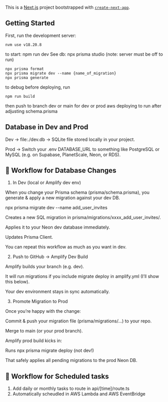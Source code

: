 This is a [Next.js](https://nextjs.org) project bootstrapped with [`create-next-app`](https://nextjs.org/docs/app/api-reference/cli/create-next-app).

## Getting Started

First, run the development server:
```
nvm use v18.20.8
```
to start:
npm run dev
See db: npx prisma studio (note: server must be off to run)
```
npx prisma format  
npx prisma migrate dev --name {name_of_migration}
npx prisma generate
```

to debug before deploying, run 
```
npm run build
```

then push to branch dev or main for dev or prod aws deploying
to run after adjusting schema.prisma


## Database in Dev and Prod
Dev → file:./dev.db → SQLite file stored locally in your project.

Prod → Switch your .env DATABASE_URL to something like PostgreSQL or MySQL (e.g. on Supabase, PlanetScale, Neon, or RDS).


## 🔹 Workflow for Database Changes
1. In Dev (local or Amplify dev env)

When you change your Prisma schema (prisma/schema.prisma), you generate & apply a new migration against your dev DB.

npx prisma migrate dev --name add_user_invites


Creates a new SQL migration in prisma/migrations/xxxx_add_user_invites/.

Applies it to your Neon dev database immediately.

Updates Prisma Client.

You can repeat this workflow as much as you want in dev.

2. Push to GitHub → Amplify Dev Build

Amplify builds your branch (e.g. dev).

It will run migrations if you include migrate deploy in amplify.yml (I’ll show this below).

Your dev environment stays in sync automatically.

3. Promote Migration to Prod

Once you’re happy with the change:

Commit & push your migration file (prisma/migrations/...) to your repo.

Merge to main (or your prod branch).

Amplify prod build kicks in:

Runs npx prisma migrate deploy (not dev!)

That safely applies all pending migrations to the prod Neon DB.



## 🔹 Workflow for Scheduled tasks
1. Add daily or monthly tasks to route in api/[time]/route.ts
2. Automatically scheudled in AWS Lambda and AWS EventBridge 